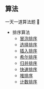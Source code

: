 ## 算法
一天一道算法题 👿

- 排序算法
  - [冒泡排序](https://github.com/martinoooo/algorithm/blob/master/sort/bubble.js)
  - [选择排序](https://github.com/martinoooo/algorithm/blob/master/sort/selection.js)
  - [插入排序](https://github.com/martinoooo/algorithm/blob/master/sort/insertion.js)
  - [希尔排序](https://github.com/martinoooo/algorithm/blob/master/sort/shell.js)
  - [归并排序](https://github.com/martinoooo/algorithm/blob/master/sort/merge.js)
  - [快速排序](https://github.com/martinoooo/algorithm/blob/master/sort/quick.js)
  - [堆排序](https://github.com/martinoooo/algorithm/blob/master/sort/heap.js)
  - [计数排序](https://github.com/martinoooo/algorithm/blob/master/sort/count.js)
